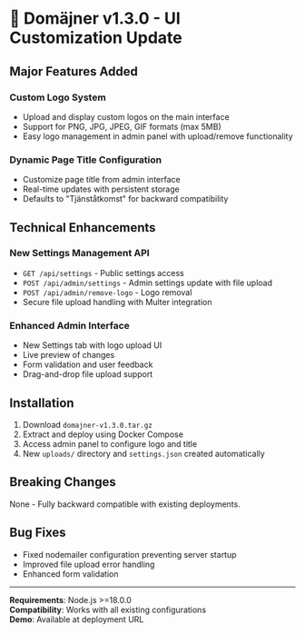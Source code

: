 # 🎨 Domäjner v1.3.0 - UI Customization Update

## Major Features Added

### Custom Logo System
- Upload and display custom logos on the main interface
- Support for PNG, JPG, JPEG, GIF formats (max 5MB)
- Easy logo management in admin panel with upload/remove functionality

### Dynamic Page Title Configuration  
- Customize page title from admin interface
- Real-time updates with persistent storage
- Defaults to "Tjänståtkomst" for backward compatibility

## Technical Enhancements

### New Settings Management API
- `GET /api/settings` - Public settings access
- `POST /api/admin/settings` - Admin settings update with file upload
- `POST /api/admin/remove-logo` - Logo removal
- Secure file upload handling with Multer integration

### Enhanced Admin Interface
- New Settings tab with logo upload UI
- Live preview of changes
- Form validation and user feedback
- Drag-and-drop file upload support

## Installation
1. Download `domajner-v1.3.0.tar.gz`
2. Extract and deploy using Docker Compose
3. Access admin panel to configure logo and title
4. New `uploads/` directory and `settings.json` created automatically

## Breaking Changes
None - Fully backward compatible with existing deployments.

## Bug Fixes
- Fixed nodemailer configuration preventing server startup
- Improved file upload error handling
- Enhanced form validation

---

**Requirements**: Node.js >=18.0.0  
**Compatibility**: Works with all existing configurations  
**Demo**: Available at deployment URL